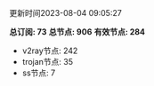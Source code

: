 更新时间2023-08-04 09:05:27

**总订阅: 73**
**总节点: 906**
**有效节点: 284**
- v2ray节点: 242
- trojan节点: 35
- ss节点: 7
